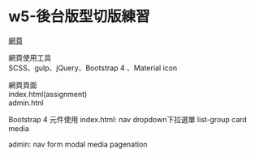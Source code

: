 # w5-後台版型切版練習
 
[網頁](https://wanchii.github.io/gulp-bs4-w5/dist/index.html)

網頁使用工具  
SCSS、gulp、jQuery、Bootstrap 4 、Material icon
 
網頁頁面  
index.html(assignment)  
admin.htnl

Bootstrap 4 元件使用
index.html: 
nav
dropdown下拉選單
list-group
card
media

admin:
nav
form
modal
media
pagenation
